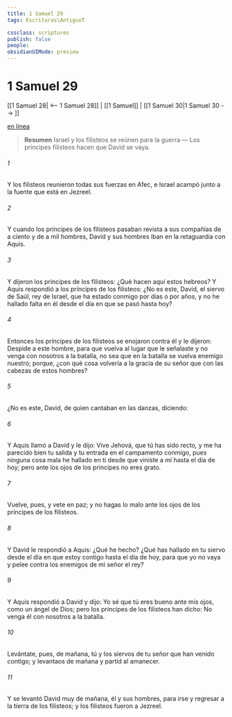 ```yaml
---
title: 1 Samuel 29
tags: Escrituras\AntiguoT

cssclass: scriptures
publish: false
people:
obsidianUIMode: preview
---
```


# 1 Samuel 29
[[1 Samuel 28| <-- 1 Samuel 28]] | [[1 Samuel]] | [[1 Samuel 30|1 Samuel 30 --> ]]

[en línea](https://churchofjesuschrist.org/study/scriptures/ot/1-sam/29?lang=spa)

> __Resumen__
Israel y los filisteos se reúnen para la guerra — Los príncipes filisteos hacen que David se vaya.

###### 1 
Y los filisteos reunieron todas sus fuerzas en Afec, e Israel acampó junto a la fuente que está en Jezreel.

###### 2 
Y cuando los príncipes de los filisteos pasaban revista a sus compañías de a ciento y de a mil hombres, David y sus hombres iban en la retaguardia con Aquis.

###### 3 
Y dijeron los príncipes de los filisteos: ¿Qué hacen aquí estos hebreos? Y Aquis respondió a los príncipes de los filisteos: ¿No es este, David, el siervo de Saúl, rey de Israel, que ha estado conmigo por días o por años, y no he hallado falta en él desde el día en que se pasó  hasta hoy?

###### 4 
Entonces los príncipes de los filisteos se enojaron contra él y le dijeron: Despide a este hombre, para que vuelva al lugar que le señalaste y no venga con nosotros a la batalla, no sea que en la batalla se vuelva enemigo nuestro; porque, ¿con qué cosa volvería  a la gracia de su señor que con las cabezas de estos hombres?

###### 5 
¿No es este, David, de quien cantaban en las danzas, diciendo:

###### 6 
Y Aquis llamó a David y le dijo: Vive Jehová, que tú has sido recto, y me ha parecido bien tu salida y tu entrada en el campamento conmigo, pues ninguna cosa mala he hallado en ti desde que viniste a mí hasta el día de hoy; pero ante los ojos de los príncipes no eres grato.

###### 7 
Vuelve, pues, y vete en paz; y no hagas lo malo ante los ojos de los príncipes de los filisteos.

###### 8 
Y David le respondió a Aquis: ¿Qué he hecho? ¿Qué has hallado en tu siervo desde el día en que estoy contigo hasta el día de hoy, para que yo no vaya y pelee contra los enemigos de mi señor el rey?

###### 9 
Y Aquis respondió a David y dijo: Yo sé que tú eres bueno ante mis ojos, como un ángel de Dios; pero los príncipes de los filisteos han dicho: No venga él con nosotros a la batalla.

###### 10 
Levántate, pues, de mañana, tú y los siervos de tu señor que han venido contigo; y levantaos de mañana y partid al amanecer.

###### 11 
Y se levantó David muy de mañana, él y sus hombres, para irse y regresar a la tierra de los filisteos; y los filisteos fueron a Jezreel.

